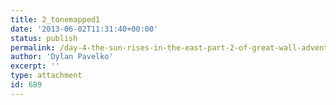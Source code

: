 ```yaml
---
title: 2_tonemapped1
date: '2013-06-02T11:31:40+00:00'
status: publish
permalink: /day-4-the-sun-rises-in-the-east-part-2-of-great-wall-adventure/2_tonemapped1
author: 'Dylan Pavelko'
excerpt: ''
type: attachment
id: 689
---
```

<!DOCTYPE html PUBLIC "-//W3C//DTD HTML 4.0 Transitional//EN" "http://www.w3.org/TR/REC-html40/loose.dtd">
<?xml encoding="UTF-8">
